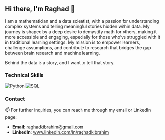 ## Hi there, I'm Raghad 🌟 

I am a mathematician and a data scientist, with a passion for understanding complex systems and telling meaningful stories hidden within data. My journey is shaped by a deep desire to demystify math for others, making it more accessible and engaging, especially for those who’ve struggled with it in traditional learning settings. My mission is to empower learners, challenge assumptions, and contribute to research that bridges the gap between brain research and machine learning.

Behind the data is a story, and I want to tell that story.

### Technical Skills
![Python](https://img.shields.io/badge/Code-Python-blue)
![SQL](https://img.shields.io/badge/Database-SQL-orange)

### Contact

📫 For further inquiries, you can reach me through my email or LinkedIn page:

- **Email**: raghadkibrahim@gmail.com
- **LinkedIn**: www.linkedin.com/in/raghadkibrahim
